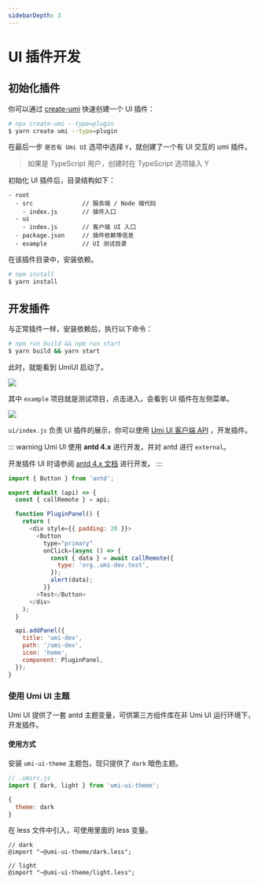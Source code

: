 ```yaml
---
sidebarDepth: 3
---
```


# UI 插件开发

<Badge text="2.9.0+ 中支持"/>

## 初始化插件

你可以通过 [create-umi](https://github.com/umijs/create-umi) 快速创建一个 UI 插件：

```bash
# npx create-umi --type=plugin
$ yarn create umi --type=plugin
```

在最后一步 `是否有 Umi UI` 选项中选择 `Y`，就创建了一个有 UI 交互的 umi 插件。

> 如果是 TypeScript 用户，创建时在 TypeScript 选项输入 Y

初始化 UI 插件后，目录结构如下：

```
- root
  - src              // 服务端 / Node 端代码
    - index.js       // 插件入口
  - ui
    - index.js       // 客户端 UI 入口
  - package.json     // 插件依赖等信息
  - example          // UI 测试目录
```

在该插件目录中，安装依赖。

```bash
# npm install
$ yarn install
```

## 开发插件

与正常插件一样，安装依赖后，执行以下命令：

```bash
# npm run build && npm run start
$ yarn build && yarn start
```

此时，就能看到 UmiUI 启动了。

![](https://gw.alipayobjects.com/zos/antfincdn/O5Hjz1o4n8/c8cd6adb-9678-433c-b809-8be8b6f5ea6e.png)

其中 `example` 项目就是测试项目，点击进入，会看到 UI 插件在左侧菜单。

![](https://gw.alipayobjects.com/zos/antfincdn/JAgV0HTUZn/702548da-6a1b-404c-bac6-3dd321dfc2b0.png)

`ui/index.js` 负责 UI 插件的展示，你可以使用 [Umi UI 客户端 API](https://umijs.org/plugin/umi-ui.html#%E5%AE%A2%E6%88%B7%E7%AB%AF%E6%8E%A5%E5%8F%A3) ，开发插件。

::: warning
Umi UI 使用 **antd 4.x** 进行开发，并对 antd 进行 `external`。

开发插件 UI 时请参阅 [antd 4.x 文档](https://4-0-prepare--ant-design.netlify.com/components/form-cn/) 进行开发。
:::

```js
import { Button } from 'antd';

export default (api) => {
  const { callRemote } = api;

  function PluginPanel() {
    return (
      <div style={{ padding: 20 }}>
        <Button
          type="primary"
          onClick={async () => {
            const { data } = await callRemote({
              type: 'org..umi-dev.test',
            });
            alert(data);
          }}
        >Test</Button>
      </div>
    );
  }

  api.addPanel({
    title: 'umi-dev',
    path: '/umi-dev',
    icon: 'home',
    component: PluginPanel,
  });
}
```

### 使用 Umi UI 主题

Umi UI 提供了一套 antd 主题变量，可供第三方组件库在非 Umi UI 运行环境下，开发插件。

#### 使用方式

安装 `umi-ui-theme` 主题包，现只提供了 `dark` 暗色主题。

```js
// .umirc.js
import { dark, light } from 'umi-ui-theme';

{
  theme: dark
}
```

在 less 文件中引入，可使用里面的 less 变量。

```less
// dark
@import "~@umi-ui-theme/dark.less";

// light
@import "~@umi-ui-theme/light.less";
```
